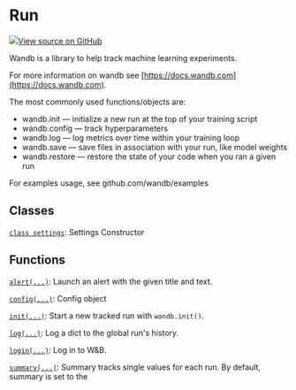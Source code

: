 # Run

[![](https://www.tensorflow.org/images/GitHub-Mark-32px.png)View source on GitHub](https://www.github.com/wandb/client/tree/master/wandb/__init__.py)

Wandb is a library to help track machine learning experiments.

For more information on wandb see [https://docs.wandb.com](https://docs.wandb.com).

The most commonly used functions/objects are:

* wandb.init — initialize a new run at the top of your training script
* wandb.config — track hyperparameters
* wandb.log — log metrics over time within your training loop
* wandb.save — save files in association with your run, like model weights
* wandb.restore — restore the state of your code when you ran a given run

For examples usage, see github.com/wandb/examples

## Classes

[`class settings`](run/settings.md): Settings Constructor

## Functions

[`alert(...)`](run/alert.md): Launch an alert with the given title and text.

[`config(...)`](run/config.md): Config object

[`init(...)`](run/init.md): Start a new tracked run with `wandb.init()`.

[`log(...)`](run/log.md): Log a dict to the global run's history.

[`login(...)`](run/login.md): Log in to W&B.

[`summary(...)`](run/summary.md): Summary tracks single values for each run. By default, summary is set to the


